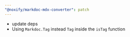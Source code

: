 ```yaml
---
"@noxify/markdoc-mdx-converter": patch
---
```


- update deps
- Using `Markdoc.Tag` instead `Tag` inside the `isTag` function
